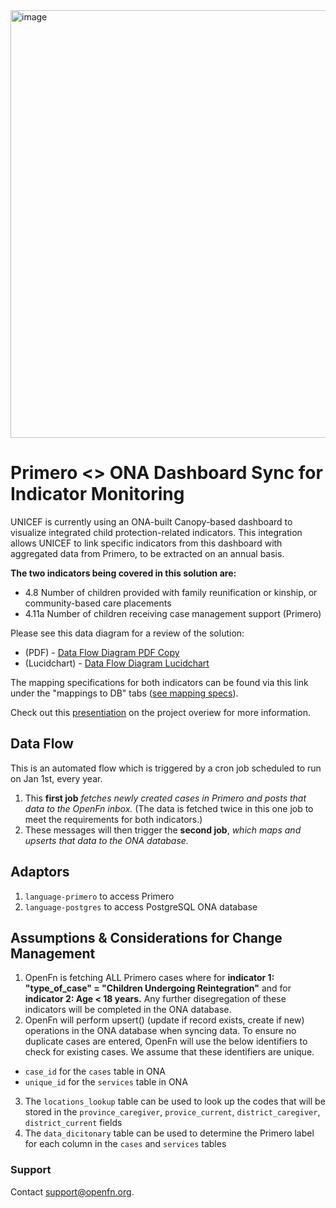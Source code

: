 <img width="684" alt="image" src="https://user-images.githubusercontent.com/80456839/163181830-a752bf25-0013-4368-89b4-98a7724350b3.png">

# Primero <> ONA Dashboard Sync for Indicator Monitoring

UNICEF is currently using an ONA-built Canopy-based dashboard to visualize integrated child protection-related indicators. This integration allows UNICEF to link specific indicators from this dashboard with aggregated data from Primero, to be extracted on an annual basis.

**The two indicators being covered in this solution are:**
- 4.8 Number of children provided with family reunification or kinship, or community-based care placements
- 4.11a Number of children receiving case management support (Primero)

Please see this data diagram for a review of the solution:   
- (PDF) - [Data Flow Diagram PDF Copy](https://drive.google.com/drive/folders/1IyBPiECLr2nmurzshzdfWV8OeweGgNAY?usp=sharing)  
- (Lucidchart) - [Data Flow Diagram Lucidchart](https://lucid.app/lucidchart/f7f7607f-8cb0-46d3-b00a-a4171a5ee823/edit?invitationId=inv_dfb0977f-5c8b-48ed-9678-58e7016b795d&page=k9buV_utGYNG#)

The mapping specifications for both indicators can be found via this link under the "mappings to DB" tabs ([see mapping specs](https://docs.google.com/spreadsheets/d/1mDMpH87JWPqPXMNTIXMFl0Uxu2yCPWI5tzuhCcexPIg/edit#gid=990515176)). 

Check out this [presentiation](https://docs.google.com/presentation/d/1zk7wRrk-_G7t4I7B86nm7pQJDXiaGOWV5yvq__zVNpo/edit#slide=id.g1012a526bde_0_514) on the project overiew for more information. 


## Data Flow
This is an automated flow which is triggered by a cron job scheduled to run on Jan 1st, every year. 
1. This **first job** _fetches newly created cases in Primero and posts that data to the OpenFn inbox._ (The data is fetched twice in this one job to meet the requirements for both indicators.)
2. These messages will then trigger the **second job**, _which maps and upserts that data to the ONA database._ 



## Adaptors
1. `language-primero` to access Primero
2. `language-postgres` to access PostgreSQL ONA database


## Assumptions & Considerations for Change Management
1. OpenFn is fetching ALL Primero cases where for **indicator 1: "type_of_case" = "Children Undergoing Reintegration"** and for **indicator 2: Age < 18 years.** Any further disegregation of these indicators will be completed in the ONA database. 
2. OpenFn will perform upsert() (update if record exists, create if new) operations in the ONA database when syncing data. To ensure no duplicate cases are entered, OpenFn will use the below identifiers to check for existing cases. We assume that these identifiers are unique.

- `case_id` for the `cases` table in ONA 
- `unique_id` for the `services` table in ONA
3. The `locations_lookup` table can be used to look up the codes that will be stored in the `province_caregiver`, `provice_current`, `district_caregiver`, `district_current` fields
4. The `data_dicitonary` table can be used to determine the Primero label for each column in the `cases` and `services` tables



### Support
Contact support@openfn.org.

